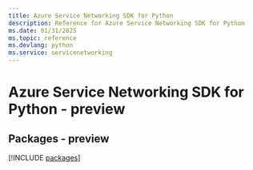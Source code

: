 ```yaml
---
title: Azure Service Networking SDK for Python
description: Reference for Azure Service Networking SDK for Python
ms.date: 01/31/2025
ms.topic: reference
ms.devlang: python
ms.service: servicenetworking
---
```

# Azure Service Networking SDK for Python - preview
## Packages - preview
[!INCLUDE [packages](service-networking-index.md)]